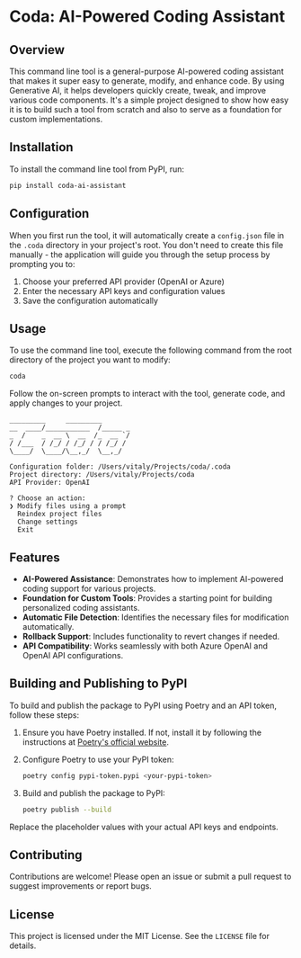 # Coda: AI-Powered Coding Assistant

## Overview

This command line tool is a general-purpose AI-powered coding assistant that makes it super easy to generate, modify, and enhance code. By using Generative AI, it helps developers quickly create, tweak, and improve various code components. It's a simple project designed to show how easy it is to build such a tool from scratch and also to serve as a foundation for custom implementations.

## Installation

To install the command line tool from PyPI, run:

```bash
pip install coda-ai-assistant
```

## Configuration

When you first run the tool, it will automatically create a `config.json` file in the `.coda` directory in your project's root. You don't need to create this file manually - the application will guide you through the setup process by prompting you to:

1. Choose your preferred API provider (OpenAI or Azure)
2. Enter the necessary API keys and configuration values
3. Save the configuration automatically

## Usage

To use the command line tool, execute the following command from the root directory of the project you want to modify:

```bash
coda
```

Follow the on-screen prompts to interact with the tool, generate code, and apply changes to your project.

```
_________     _________       
__  ____/___________  /_____ _
_  /    _  __ \  __  /_  __ `/
/ /___  / /_/ / /_/ / / /_/ / 
\____/  \____/\__,_/  \__,_/  
          
Configuration folder: /Users/vitaly/Projects/coda/.coda
Project directory: /Users/vitaly/Projects/coda
API Provider: OpenAI

? Choose an action: 
❯ Modify files using a prompt
  Reindex project files
  Change settings
  Exit
```

## Features

- **AI-Powered Assistance**: Demonstrates how to implement AI-powered coding support for various projects.
- **Foundation for Custom Tools**: Provides a starting point for building personalized coding assistants.
- **Automatic File Detection**: Identifies the necessary files for modification automatically.
- **Rollback Support**: Includes functionality to revert changes if needed.
- **API Compatibility**: Works seamlessly with both Azure OpenAI and OpenAI API configurations.

## Building and Publishing to PyPI

To build and publish the package to PyPI using Poetry and an API token, follow these steps:

1. Ensure you have Poetry installed. If not, install it by following the instructions at [Poetry's official website](https://python-poetry.org/docs/#installation).

2. Configure Poetry to use your PyPI token:
    ```bash
    poetry config pypi-token.pypi <your-pypi-token>
    ```

3. Build and publish the package to PyPI:
    ```bash
    poetry publish --build
    ```

Replace the placeholder values with your actual API keys and endpoints.

## Contributing

Contributions are welcome! Please open an issue or submit a pull request to suggest improvements or report bugs.

## License

This project is licensed under the MIT License. See the `LICENSE` file for details.
